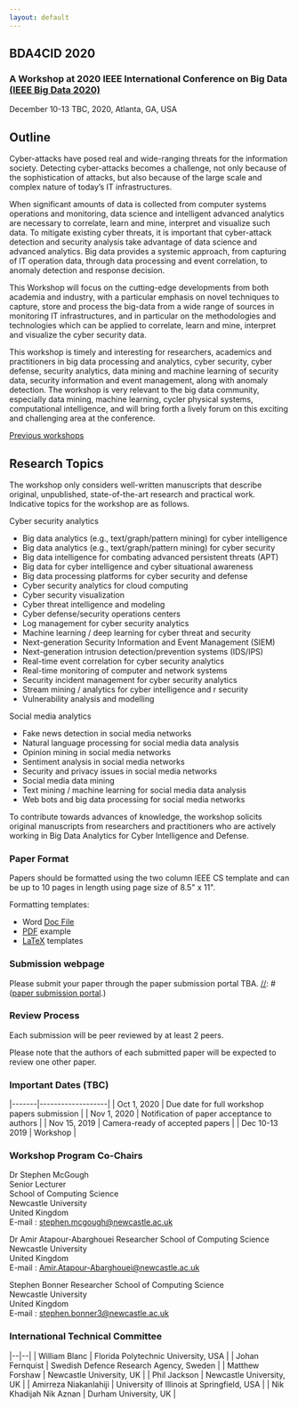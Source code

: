 ```yaml
---
layout: default
---
```

## BDA4CID 2020 
### A Workshop at 2020 IEEE International Conference on Big Data [(IEEE Big Data 2020)](http://bigdataieee.org/BigData2020/)
December 10-13 TBC, 2020, Atlanta, GA, USA

[//]: # (## 1:30 - 6pm Monday 9th December 2019)

[//]: # (## Tentative workshop programme)

[//]: # (
    | Time | Title | Presenter/Author |
|----|:--:|-----|
| 1:30 – 1:40 pm | Arrivals and welcome | Stephen McGough |
| 1:40 – 2:10pm  | A Location Independent Machine Learning Approach for Early Fake News Detection | **Haohui Liu** |
| 2:10 – 2:40pm | IoCMiner: Automatic Extraction of Indicators of Compromise from Twitter | **Amirreza Niakanlahiji**, Lida Safarnejad, Reginald Harper and Bei-Tseng Chu |
| 2:40 – 3:10 pm | Online Hate: A Study on the Feasibility to Detect Hate Speech in Swedish | **Johan Fernquist**, Oskar Lindholm, Lisa Kaati and Nazar Akrami |
| 3:10 – 3:40pm | PRAT - a Tool for Assessing Risk in Written Communication | **Amendra Shrestha**, Lisa Kaati and Nazar Akrami| 
| 3:40 – 4:00 pm | **Coffee Break** ||
| 4:00 – 4:30pm | Modeling and Forecasting Armed Conflict: AutoML with Human-Guided Machine Learning | Vito D’Orazio, James Honaker, Raman Prasad, **Michael Shoemate** |
| 4:30 – 5:00pm | Class Balancing for Fraud Detection in Point of Sale Systems | **Christine Hines** and Abdou Youssef |
| 5:00 – 5:30pm | Identifying Android Malware Families Using Android-Oriented Metrics | **William Blanc**, Lina G. Hashem, Karim O. Elish, and Hussain M. J. Almohri | 
| 5:30 – 6:00pm | Volenti non fit injuria: Ransomware and its Victims | Amir Atapour-Abarghouei, Stephen Bonner and Andrew Stephen McGough |
| 6:00 – 6:00pm | **BigData Cup Challenge Papers** ||
| 6:00 – 6:30pm | Anuj@IEEE BigData2019: A Novel Code-Switching Behavior Analysis in Social Media Discussions Natural Language Processing | Anuj/Anuj Saini, Publicis Sapient |
| 6:30 - 7:00pm | Language Identification and Context-based Analysis of Code-switching Behaviors in Social Media Discussions | Yashvardhan/Akankshya Mishra & Yashvardhan Sharma |
| 7:00 - 7:00pm | **Closing Remarks** ||
)


## Outline

Cyber-attacks have posed real and wide-ranging threats for the information society. Detecting cyber-attacks becomes a challenge, not only because of the sophistication of attacks, but also because of the large scale and complex nature of today’s IT infrastructures.

When significant amounts of data is collected from computer systems operations and monitoring, data science and intelligent advanced analytics are necessary to correlate, learn and mine, interpret and visualize such data. To mitigate existing cyber threats, it is important that cyber-attack detection and security analysis take advantage of data science and advanced analytics. Big data provides a systemic approach, from capturing of IT operation data, through data processing and event correlation, to anomaly detection and response decision.

This Workshop will focus on the cutting-edge developments from both academia and industry, with a particular emphasis on novel techniques to capture, store and process the big-data from a wide range of sources in monitoring IT infrastructures, and in particular on the methodologies and technologies which can be applied to correlate, learn and mine, interpret and visualize the cyber security data.

This workshop is timely and interesting for researchers, academics and practitioners in big data processing and analytics, cyber security, cyber defense, security analytics, data mining and machine learning of security data, security information and event management, along with anomaly detection. The workshop is very relevant to the big data community, especially data mining, machine learning, cycler physical systems, computational intelligence, and will bring forth a lively forum on this exciting and challenging area at the conference.

[Previous workshops](Previous)

## Research Topics

The workshop only considers well-written manuscripts that describe original, unpublished, state-of-the-art research and practical work. Indicative topics for the workshop are as follows.

Cyber security analytics
* Big data analytics (e.g., text/graph/pattern mining) for cyber intelligence
* Big data analytics (e.g., text/graph/pattern mining) for cyber security
* Big data intelligence for combating advanced persistent threats (APT)
* Big data for cyber intelligence and cyber situational awareness
* Big data processing platforms for cyber security and defense
* Cyber security analytics for cloud computing
* Cyber security visualization
* Cyber threat intelligence and modeling
* Cyber defense/security operations centers
* Log management for cyber security analytics
* Machine learning / deep learning for cyber threat and security
* Next-generation Security Information and Event Management (SIEM)
* Next-generation intrusion detection/prevention systems (IDS/IPS)
* Real-time event correlation for cyber security analytics
* Real-time monitoring of computer and network systems
* Security incident management for cyber security analytics
* Stream mining / analytics for cyber intelligence and r security
* Vulnerability analysis and modelling

Social media analytics
* Fake news detection in social media networks
* Natural language processing for social media data analysis
* Opinion mining in social media networks
* Sentiment analysis in social media networks
* Security and privacy issues in social media networks
* Social media data mining
* Text mining / machine learning for social media data analysis
* Web bots and big data processing for social media networks

To contribute towards advances of knowledge, the workshop solicits original manuscripts from researchers and practitioners who are actively working in Big Data Analytics for Cyber Intelligence and Defense.

### Paper Format

Papers should be formatted using the two column IEEE CS template and can be up to 10 pages in length using page size of 8.5" x 11".

Formatting templates:
 * Word [Doc File](http://bigdataieee.org/BigData2019/files/Conference-template-letter.doc)
 * [PDF](http://bigdataieee.org/BigData2019/files/IEEEtran_HOWTO.pdf) example
 * [LaTeX](http://bigdataieee.org/BigData2019/files/Conference-LaTeX-template_7-9-18.zip) templates

### Submission webpage

Please submit your paper through the paper submission portal TBA.
[//]: # ([paper submission portal](https://wi-lab.com/cyberchair/2019/bigdata19/scripts/submit.php?subarea=S27&undisplay_detail=1&wh=/cyberchair/2019/bigdata19/scripts/ws_submit.php).)

### Review Process

Each submission will be peer reviewed by at least 2 peers.

Please note that the authors of each submitted paper will be expected to review one other paper.

### Important Dates (TBC)

|-------|-------------------|
| Oct 1, 2020 | Due date for full workshop papers submission |
| Nov 1, 2020 |  Notification of paper acceptance to authors |
| Nov 15, 2019 | Camera-ready of accepted papers |
| Dec 10-13 2019 | Workshop |

### Workshop Program Co-Chairs

Dr Stephen McGough  
Senior Lecturer  
School of Computing Science  
Newcastle University  
United Kingdom  
E-mail : stephen.mcgough@newcastle.ac.uk

Dr Amir Atapour-Abarghouei
Researcher
School of Computing Science  
Newcastle University  
United Kingdom  
E-mail : Amir.Atapour-Abarghouei@newcastle.ac.uk

Stephen Bonner
Researcher
School of Computing Science  
Newcastle University  
United Kingdom  
E-mail : stephen.bonner3@newcastle.ac.uk

### International Technical Committee

|--|--|
| William Blanc | Florida Polytechnic University, USA |
| Johan Fernquist | Swedish Defence Research Agency, Sweden |
| Matthew Forshaw | Newcastle University, UK |
| Phil Jackson | Newcastle University, UK |
| Amirreza Niakanlahiji | University of Illinois at Springfield, USA |
| Nik Khadijah Nik Aznan | Durham University, UK |


